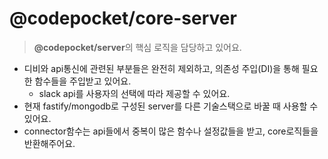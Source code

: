 # @codepocket/core-server

> **@codepocket/server**의 핵심 로직을 담당하고 있어요.

- 디비와 api통신에 관련된 부분들은 완전히 제외하고, 의존성 주입(DI)을 통해 필요한 함수들을 주입받고 있어요.
  - slack api를 사용자의 선택에 따라 제공할 수 있어요.
- 현재 fastify/mongodb로 구성된 server를 다른 기술스택으로 바꿀 때 사용할 수 있어요.
- connector함수는 api들에서 중복이 많은 함수나 설정값들을 받고, core로직들을 반환해주어요.
